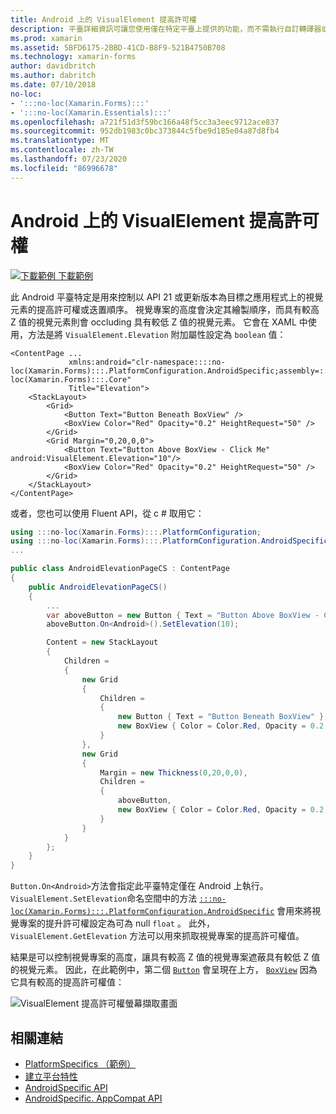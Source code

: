 ```yaml
---
title: Android 上的 VisualElement 提高許可權
description: 平臺詳細資訊可讓您使用僅在特定平臺上提供的功能，而不需執行自訂轉譯器或效果。 本文說明如何使用 Android 平臺特定的，控制以 API 21 或更新版本為目標的應用程式上的 V s 提升許可權。
ms.prod: xamarin
ms.assetid: 5BFD6175-2BBD-41CD-B8F9-521B4750B708
ms.technology: xamarin-forms
author: davidbritch
ms.author: dabritch
ms.date: 07/10/2018
no-loc:
- ':::no-loc(Xamarin.Forms):::'
- ':::no-loc(Xamarin.Essentials):::'
ms.openlocfilehash: a721f51d3f59bc166a48f5cc3a3eec9712ace837
ms.sourcegitcommit: 952db1983c0bc373844c5fbe9d185e04a87d8fb4
ms.translationtype: MT
ms.contentlocale: zh-TW
ms.lasthandoff: 07/23/2020
ms.locfileid: "86996678"
---
```

# <a name="visualelement-elevation-on-android"></a>Android 上的 VisualElement 提高許可權

[![下載範例](~/media/shared/download.png) 下載範例](https://docs.microsoft.com/samples/xamarin/xamarin-forms-samples/userinterface-platformspecifics)

此 Android 平臺特定是用來控制以 API 21 或更新版本為目標之應用程式上的視覺元素的提高許可權或迭置順序。 視覺專案的高度會決定其繪製順序，而具有較高 Z 值的視覺元素則會 occluding 具有較低 Z 值的視覺元素。 它會在 XAML 中使用，方法是將 `VisualElement.Elevation` 附加屬性設定為 `boolean` 值：

```xaml
<ContentPage ...
             xmlns:android="clr-namespace::::no-loc(Xamarin.Forms):::.PlatformConfiguration.AndroidSpecific;assembly=:::no-loc(Xamarin.Forms):::.Core"
             Title="Elevation">
    <StackLayout>
        <Grid>
            <Button Text="Button Beneath BoxView" />
            <BoxView Color="Red" Opacity="0.2" HeightRequest="50" />
        </Grid>        
        <Grid Margin="0,20,0,0">
            <Button Text="Button Above BoxView - Click Me" android:VisualElement.Elevation="10"/>
            <BoxView Color="Red" Opacity="0.2" HeightRequest="50" />
        </Grid>
    </StackLayout>
</ContentPage>
```

或者，您也可以使用 Fluent API，從 c # 取用它：

```csharp
using :::no-loc(Xamarin.Forms):::.PlatformConfiguration;
using :::no-loc(Xamarin.Forms):::.PlatformConfiguration.AndroidSpecific;
...

public class AndroidElevationPageCS : ContentPage
{
    public AndroidElevationPageCS()
    {
        ...
        var aboveButton = new Button { Text = "Button Above BoxView - Click Me" };
        aboveButton.On<Android>().SetElevation(10);

        Content = new StackLayout
        {
            Children =
            {
                new Grid
                {
                    Children =
                    {
                        new Button { Text = "Button Beneath BoxView" },
                        new BoxView { Color = Color.Red, Opacity = 0.2, HeightRequest = 50 }
                    }
                },
                new Grid
                {
                    Margin = new Thickness(0,20,0,0),
                    Children =
                    {
                        aboveButton,
                        new BoxView { Color = Color.Red, Opacity = 0.2, HeightRequest = 50 }
                    }
                }
            }
        };
    }
}
```

`Button.On<Android>`方法會指定此平臺特定僅在 Android 上執行。 `VisualElement.SetElevation`命名空間中的方法 [`:::no-loc(Xamarin.Forms):::.PlatformConfiguration.AndroidSpecific`](xref::::no-loc(Xamarin.Forms):::.PlatformConfiguration.AndroidSpecific) 會用來將視覺專案的提升許可權設定為可為 null `float` 。 此外， `VisualElement.GetElevation` 方法可以用來抓取視覺專案的提高許可權值。

結果是可以控制視覺專案的高度，讓具有較高 Z 值的視覺專案遮蔽具有較低 Z 值的視覺元素。 因此，在此範例中，第二個 [`Button`](xref::::no-loc(Xamarin.Forms):::.Button) 會呈現在上方， [`BoxView`](xref::::no-loc(Xamarin.Forms):::.BoxView) 因為它具有較高的提高許可權值：

![VisualElement 提高許可權螢幕擷取畫面](visualelement-elevation-images/elevation.png)

## <a name="related-links"></a>相關連結

- [PlatformSpecifics （範例）](https://docs.microsoft.com/samples/xamarin/xamarin-forms-samples/userinterface-platformspecifics)
- [建立平台特性](~/xamarin-forms/platform/platform-specifics/index.md#creating-platform-specifics)
- [AndroidSpecific API](xref::::no-loc(Xamarin.Forms):::.PlatformConfiguration.AndroidSpecific)
- [AndroidSpecific. AppCompat API](xref::::no-loc(Xamarin.Forms):::.PlatformConfiguration.AndroidSpecific.AppCompat)
